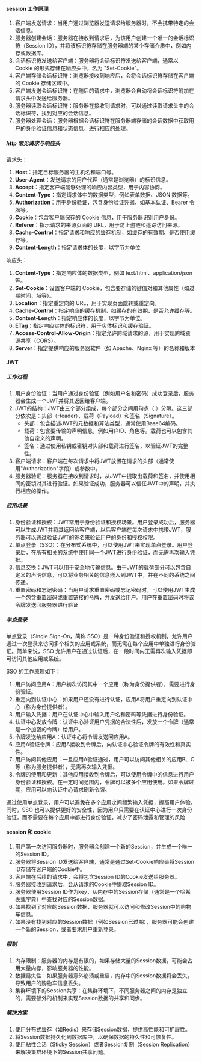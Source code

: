 #### session 工作原理

1. 客户端发送请求：当用户通过浏览器发送请求给服务器时，不会携带特定的会话信息。
2. 服务器创建会话：服务器在接收到请求后，为该用户创建一个唯一的会话标识符（Session ID），并将该标识符存储在服务器端的某个存储介质中，例如内存或数据库。
3. 会话标识符发送给客户端：服务器将会话标识符发送给客户端，通常以 Cookie 的形式存储在响应头中，名为 "Set-Cookie"。
4. 客户端存储会话标识符：浏览器接收到响应后，会将会话标识符存储在客户端的 Cookie 存储区域中。
5. 客户端发送会话标识符：在随后的请求中，浏览器会自动将会话标识符附加在请求头中发送给服务器。
6. 服务器读取会话标识符：服务器在接收到请求时，可以通过读取请求头中的会话标识符，找到对应的会话信息。
7. 服务器处理会话：服务器根据会话标识符在服务器端存储的会话数据中获取用户的身份验证信息和状态信息，进行相应的处理。

##### http 常见请求与响应头

请求头：

1. **Host**：指定目标服务器的主机名和端口号。
2. **User-Agent**：发送请求的用户代理（通常是浏览器）的标识信息。
3. **Accept**：指定客户端能够处理的响应内容类型，用于内容协商。
4. **Content-Type**：指定请求体中的数据类型，例如表单数据、JSON 数据等。
5. **Authorization**：用于身份验证，包含身份验证凭据，如基本认证、Bearer 令牌等。
6. **Cookie**：包含客户端保存的 Cookie 信息，用于服务器识别用户身份。
7. **Referer**：指示请求的来源页面的 URL，用于防止盗链和追踪访问来源。
8. **Cache-Control**：指定请求和响应的缓存机制，如缓存的有效期、是否使用缓存等。
9. **Content-Length**：指定请求体的长度，以字节为单位

响应头：

1. **Content-Type**：指定响应体的数据类型，例如 text/html、application/json 等。
2. **Set-Cookie**：设置客户端的 Cookie，包含要存储的键值对和其他属性（如过期时间、域等）。
3. **Location**：指定重定向的 URL，用于实现页面跳转或重定向。
4. **Cache-Control**：指定响应的缓存机制，如缓存的有效期、是否允许缓存等。
5. **Content-Length**：指定响应体的长度，以字节为单位。
6. **ETag**：指定响应实体的标识符，用于实体标识和缓存验证。
7. **Access-Control-Allow-Origin**：指定允许跨域请求的源，用于实现跨域资源共享（CORS）。
8. **Server**：指定提供响应的服务器软件（如 Apache、Nginx 等）的名称和版本



#### JWT

##### 工作过程

1. 用户身份验证：当用户通过身份验证（例如用户名和密码）成功登录后，服务器会生成一个JWT并将其返回给客户端。
2. JWT的结构：JWT由三个部分组成，每个部分之间用句点（.）分隔。这三部分依次是：头部（Header）、载荷（Payload）和签名（Signature）。
   - 头部：包含描述JWT的元数据和算法类型，通常使用Base64编码。
   - 载荷：包含要传输的声明信息，例如用户ID、角色等。载荷也可以包含其他自定义的声明。
   - 签名：通过使用私钥或密钥对头部和载荷进行签名，以验证JWT的完整性。
3. 客户端请求：客户端在每次请求中将JWT放置在请求的头部（通常使用"Authorization"字段）或参数中。
4. 服务器验证：服务器在接收到请求时，从JWT中提取出载荷和签名，并使用相同的密钥对其进行验证。如果验证成功，服务器可以信任JWT中的声明，并执行相应的操作。

##### 应用场景

1. 身份验证和授权：JWT常用于身份验证和授权场景。用户登录成功后，服务器可以生成JWT并将其返回给客户端，以后客户端在每次请求中携带JWT，服务器可以通过验证JWT的签名来验证用户的身份和授权权限。
2. 单点登录（SSO）：在分布式系统中，可以使用JWT来实现单点登录。用户登录后，在所有相关的系统中使用同一个JWT进行身份验证，而无需再次输入凭据。
3. 信息交换：JWT可以用于安全地传输信息。由于JWT的载荷部分可以包含自定义的声明信息，可以将业务相关的信息嵌入到JWT中，并在不同的系统之间传递。
4. 重置密码和忘记密码：当用户请求重置密码或忘记密码时，可以使用JWT生成一个包含重置密码或重置链接的令牌，并发送给用户。用户在重置密码时将该令牌发送回服务器进行验证

##### 单点登录

单点登录（Single Sign-On，简称 SSO）是一种身份验证和授权机制，允许用户通过一次登录来访问多个相关的应用或系统，而无需在每个应用中单独进行身份验证。简单来说，SSO 允许用户在通过认证后，在一段时间内无需再次输入凭据即可访问其他应用或系统。

SSO 的工作原理如下：

1. 用户访问应用A：用户初次访问其中一个应用（称为身份提供者），需要进行身份验证。
2. 重定向到认证中心：如果用户还没有进行认证，应用A将用户重定向到认证中心（称为身份提供者）。
3. 用户输入凭据：用户在认证中心中输入用户名和密码等凭据进行身份验证。
4. 认证中心发放令牌：认证中心验证用户凭据的合法性后，发放一个令牌（通常是一个加密的令牌）给用户。
5. 令牌发送给应用A：认证中心将令牌发送回应用A。
6. 应用A验证令牌：应用A接收到令牌后，向认证中心验证令牌的有效性和真实性。
7. 用户访问其他应用：一旦应用A验证通过，用户可以访问其他相关的应用B、C等（称为服务提供者），无需再次输入凭据。
8. 令牌的使用和更新：其他应用接收到令牌后，可以使用令牌中的信息进行用户身份验证和授权。在一定时间范围内，令牌可以被多个应用使用。如果令牌过期，应用可以向认证中心请求刷新令牌。

通过使用单点登录，用户可以避免在多个应用之间频繁输入凭据，提高用户体验。同时，SSO 也可以提供更好的安全性，因为用户只需要在认证中心进行一次身份验证，而不需要在每个应用中都进行身份验证，减少了密码泄露和管理的风险



#### session 和 cookie

1. 用户第一次访问服务器时，服务器会创建一个新的Session，并生成一个唯一的Session ID。
2. 服务器将Session ID发送给客户端，通常是通过Set-Cookie响应头将Session ID存储在客户端的Cookie中。
3. 客户端在后续的请求中，会将包含Session ID的Cookie发送给服务器。
4. 服务器接收到请求后，会从请求的Cookie中提取Session ID。
5. 服务器使用Session ID作为key，从内存中的Session存储（通常是一个哈希表或字典）中查找对应的Session数据。
6. 如果找到了对应的Session数据，服务器就可以访问和修改Session中的购物车信息。
7. 如果没有找到对应的Session数据（例如Session已过期），服务器可能会创建一个新的Session，或者要求用户重新登录。



##### 限制

1. 内存限制：服务器的内存是有限的，如果存储大量的Session数据，可能会占用大量内存，影响服务器的性能。
2. 数据易失性：如果服务器意外崩溃或重启，内存中的Session数据将会丢失，导致用户的购物车信息丢失。
3. 集群环境下的Session共享：在集群环境下，不同服务器之间的内存是独立的，需要额外的机制来实现Session数据的共享和同步。



##### 解决方案

1. 使用分布式缓存（如Redis）来存储Session数据，提供高性能和可扩展性。
2. 将Session数据持久化到数据库中，以确保数据的持久性和可恢复性。
3. 使用粘性会话（Sticky Session）或者Session复制（Session Replication）来解决集群环境下的Session共享问题。